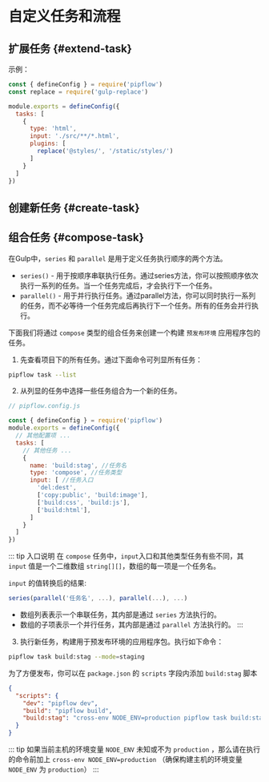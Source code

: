 # 自定义任务和流程

## 扩展任务 {#extend-task}


示例：
```js
const { defineConfig } = require('pipflow')
const replace = require('gulp-replace')

module.exports = defineConfig({
  tasks: [
    {
      type: 'html',
      input: './src/**/*.html',
      plugins: [
        replace('@styles/', '/static/styles/')
      ]
    }
  ]
})
```

## 创建新任务 {#create-task}


## 组合任务 {#compose-task}

在Gulp中，`series` 和 `parallel` 是用于定义任务执行顺序的两个方法。

- `series()` - 用于按顺序串联执行任务。通过series方法，你可以按照顺序依次执行一系列的任务。当一个任务完成后，才会执行下一个任务。
- `parallel()` - 用于并行执行任务。通过parallel方法，你可以同时执行一系列的任务，而不必等待一个任务完成后再执行下一个任务。所有的任务会并行执行。

下面我们将通过 `compose` 类型的组合任务来创建一个构建 `预发布环境` 应用程序包的任务。

1. 先查看项目下的所有任务。通过下面命令可列显所有任务：
```bash
pipflow task --list
```


2. 从列显的任务中选择一些任务组合为一个新的任务。
```js
// pipflow.config.js

const { defineConfig } = require('pipflow')
module.exports = defineConfig({
  // 其他配置项 ...
  tasks: [
    // 其他任务 ...
    {
      name: 'build:stag', //任务名
      type: 'compose', //任务类型
      input: [ //任务入口
        'del:dest',
        ['copy:public', 'build:image'],
        ['build:css', 'build:js'],
        ['build:html'],
      ]
    }
  ]
})
```

::: tip 入口说明
在 `compose` 任务中，`input`入口和其他类型任务有些不同，其 `input` 值是一个二维数组 `string[][]`，数组的每一项是一个任务名。

`input` 的值转换后的结果:
```js
series(parallel('任务名', ...), parallel(...), ...)
```
- 数组列表表示一个串联任务，其内部是通过 `series` 方法执行的。
- 数组的子项表示一个并行任务，其内部是通过 `parallel` 方法执行的。
:::


3. 执行新任务，构建用于预发布环境的应用程序包。执行如下命令：
```bash
pipflow task build:stag --mode=staging
```

为了方便发布，你可以在 `package.json` 的 `scripts` 字段内添加 `build:stag` 脚本

```json
{
  "scripts": {
    "dev": "pipflow dev",
    "build": "pipflow build",
    "build:stag": "cross-env NODE_ENV=production pipflow task build:stag --mode=staging" // [!code ++]
  }
}
```

::: tip
如果当前主机的环境变量 `NODE_ENV` 未知或不为 `production` ，那么请在执行的命令前加上 `cross-env NODE_ENV=production` （确保构建主机的环境变量 `NODE_ENV` 为 `production`）
:::
